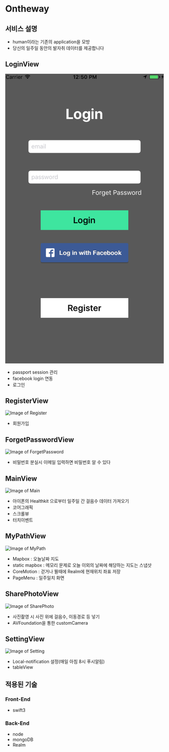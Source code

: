 # Ontheway
## 서비스 설명
- human이라는 기존의 application을 모방
- 당신의 일주일 동안의 발자취 데이터를 제공합니다

## LoginView
![Image of Login](/OnTheWayMain/Server/uploads/login.png)
- passport session 관리
- facebook login 연동
- 로그인

## RegisterView
![Image of Register](https://github.com/gyoungeunbae/OnTheWay/tree/fu/OnTheWayMain/Server/uploads/register.png)
- 회원가입

## ForgetPasswordView
![Image of ForgetPassword](https://github.com/gyoungeunbae/OnTheWay/tree/fu/OnTheWayMain/Server/uploads/forgetPassword.png)
- 비밀번호 분실시 이메일 입력하면 비밀번호 알 수 있다

## MainView
![Image of Main](https://github.com/gyoungeunbae/OnTheWay/tree/fu/OnTheWayMain/Server/uploads/main.png)
- 아이폰의 Healthkit 으로부터 일주일 간 걸음수 데이터 가져오기
- 코어그래픽
- 스크롤뷰
- 터치이벤트

## MyPathView
![Image of MyPath](https://github.com/gyoungeunbae/OnTheWay/tree/fu/OnTheWayMain/Server/uploads/myPath.png)
- Mapbox : 오늘날짜 지도
- static mapbox : 메모리 문제로 오늘 이외의 날짜에 해당하는 지도는 스냅샷
- CoreMotion : 걷거나 뛸때에 Realm에 현재위치 좌표 저장
- PageMenu : 일주일치 화면

## SharePhotoView
![Image of SharePhoto](https://github.com/gyoungeunbae/OnTheWay/tree/fu/OnTheWayMain/Server/uploads/sharePhoto.png)
- 사진촬영 시 사진 위에 걸음수, 이동경로 등 넣기
- AVFoundation을 통한 customCamera

## SettingView
![Image of Setting](https://github.com/gyoungeunbae/OnTheWay/tree/fu/OnTheWayMain/Server/uploads/setting.png)
- Local-notification 설정(매일 아침 8시 푸시알림)
- tableView

## 적용된 기술
### Front-End
- swift3

### Back-End
- node
- mongoDB
- Realm
